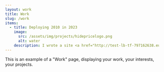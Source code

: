 ```yaml
---
layout: work
title: Work
slug: /work
items:
  - title: Deploying 2010 in 2023
    image:
      src: /assets/img/projects/hidepricelogo.png
      alt: water
    description: I wrote a site <a href="http://test-lb-tf-797162638.eu-west-1.elb.amazonaws.com/">hideprice.com</a> with my wife in 2010. Back then I shipped the code to the "production" servers manually with dubious amounts of ssh tunnels & rsync commands. I was using subversion if I recall correctly. I've used this as my "back to code" project to deploy the the old site using a more modern approach. Im using Github Actions combined with Terraform as my CI/CD as the main outcome of my learning. The site is a reverse proxy, that regex's out prices for the pages that it serves. It not longer works for all sites because it has not kep up with many new web frameworkd. But it gives you a flavor of what I was up to in 2010, and gives you a view of what I am re-learning to do today.  
---
```


This is an example of a "Work" page, displaying your work, your interests, your projects.
<br />
<br />
